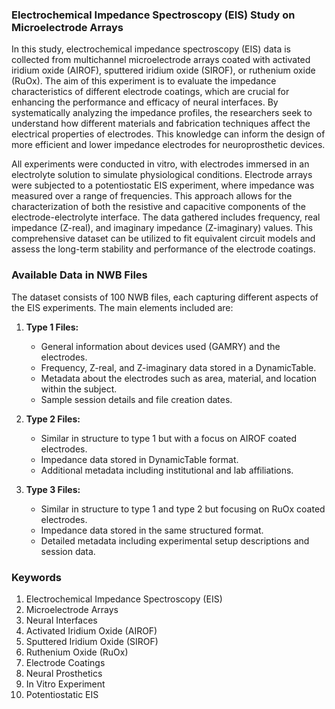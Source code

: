 ### Electrochemical Impedance Spectroscopy (EIS) Study on Microelectrode Arrays

In this study, electrochemical impedance spectroscopy (EIS) data is collected from multichannel microelectrode arrays coated with activated iridium oxide (AIROF), sputtered iridium oxide (SIROF), or ruthenium oxide (RuOx). The aim of this experiment is to evaluate the impedance characteristics of different electrode coatings, which are crucial for enhancing the performance and efficacy of neural interfaces. By systematically analyzing the impedance profiles, the researchers seek to understand how different materials and fabrication techniques affect the electrical properties of electrodes. This knowledge can inform the design of more efficient and lower impedance electrodes for neuroprosthetic devices.

All experiments were conducted in vitro, with electrodes immersed in an electrolyte solution to simulate physiological conditions. Electrode arrays were subjected to a potentiostatic EIS experiment, where impedance was measured over a range of frequencies. This approach allows for the characterization of both the resistive and capacitive components of the electrode-electrolyte interface. The data gathered includes frequency, real impedance (Z-real), and imaginary impedance (Z-imaginary) values. This comprehensive dataset can be utilized to fit equivalent circuit models and assess the long-term stability and performance of the electrode coatings.

### Available Data in NWB Files

The dataset consists of 100 NWB files, each capturing different aspects of the EIS experiments. The main elements included are:

1. **Type 1 Files:** 
   - General information about devices used (GAMRY) and the electrodes.
   - Frequency, Z-real, and Z-imaginary data stored in a DynamicTable.
   - Metadata about the electrodes such as area, material, and location within the subject.
   - Sample session details and file creation dates.

2. **Type 2 Files:**
   - Similar in structure to type 1 but with a focus on AIROF coated electrodes.
   - Impedance data stored in DynamicTable format.
   - Additional metadata including institutional and lab affiliations.

3. **Type 3 Files:**
   - Similar in structure to type 1 and type 2 but focusing on RuOx coated electrodes.
   - Impedance data stored in the same structured format.
   - Detailed metadata including experimental setup descriptions and session data.

### Keywords

1. Electrochemical Impedance Spectroscopy (EIS)
2. Microelectrode Arrays
3. Neural Interfaces
4. Activated Iridium Oxide (AIROF)
5. Sputtered Iridium Oxide (SIROF)
6. Ruthenium Oxide (RuOx)
7. Electrode Coatings
8. Neural Prosthetics
9. In Vitro Experiment
10. Potentiostatic EIS

